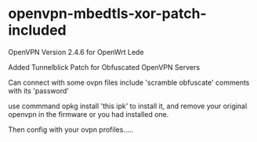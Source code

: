 # openvpn-mbedtls-xor-patch-included

OpenVPN Version 2.4.6 for OpenWrt Lede

Added Tunnelblick Patch for Obfuscated OpenVPN Servers


Can connect with some ovpn files include 'scramble obfuscate' comments with its 'password'



use commmand opkg install 'this ipk' to install it, and remove your original openvpn in the firmware or you had installed one.



Then config with your ovpn profiles.....
